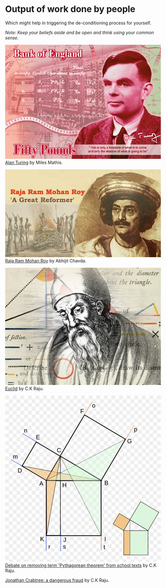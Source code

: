 # Output of work done by people
Which might help in triggering the de-conditioning process for yourself.

_Note: Keep your beliefs aside and be open and think using your common sense._

![](../assets/alan_turing_note.png)  
[Alan Turing](http://mileswmathis.com/turing.pdf) by Miles Mathis.

![](../assets/raja-ram-mohan-roy.jpg)  
[Raja Ram Mohan Roy](topic/sati) by Abhijit Chavda.  

![](../assets/euclid.jpg)  
[Euclid](http://ckraju.net/papers/Euclid.pdf) by C.K Raju.

![](../assets/pythagorean-theorem.jpg)  
[Debate on removing term 'Pythagorean theorem' from school texts](https://youtu.be/FUL686pgLY8) by C.K Raju.

[Jonathan Crabtree: a dangerous fraud](http://ckraju.net/blog/?p=212) by C.K Raju.
